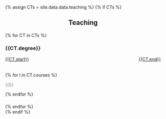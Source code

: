 {% assign CTs = site.data.data.teaching %}
{% if CTs %}
<section class="resume-section" id="teaching">
<h2 style="text-align: center; margin-bottom:20px;">Teaching</h2>
  <div class="container">
    <div class="row" > 
        {% for CT in CTs %}    
          <!---------------------------------------------------------------------------------->
          <div class="col">
            <div class="serviceBox">
                <h3 class="title">{{CT.degree}}</h3>
                <a href="#" class="read-more  date" style="float:left">{{CT.start}}</a><a href="#"  class="read-more  date" style="float:right">{{CT.end}}</a>
                </br></br></br>
                {% for l in CT.courses %}
                    <p style="text-align:left; color:gray">{{l}}</p>
                {% endfor %}
                <h3 class="title"></h3>              
            </div>
          </div>
          <!---------------------------------------------------------------------------------->
        {% endfor %}
    </div>
  </div>
</section>
{% endif %}





